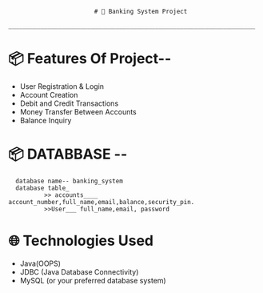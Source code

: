                             # 🏦 Banking System Project
        _____________________________________________________________________


# 📦 Features Of Project--
- User Registration & Login
- Account Creation
- Debit and Credit Transactions
- Money Transfer Between Accounts
- Balance Inquiry

# 📦 DATABBASE --
      database name-- banking_system
      database table_
              >> accounts____ account_number,full_name,email,balance,security_pin.
              >>User___ full_name,email, password


# 🌐 Technologies Used
- Java(OOPS)
- JDBC (Java Database Connectivity)
- MySQL (or your preferred database system)
